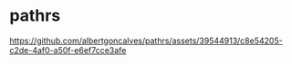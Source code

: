 # pathrs

https://github.com/albertgoncalves/pathrs/assets/39544913/c8e54205-c2de-4af0-a50f-e6ef7cce3afe
